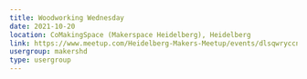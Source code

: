 ```yaml
---
title: Woodworking Wednesday
date: 2021-10-20
location: CoMakingSpace (Makerspace Heidelberg), Heidelberg
link: https://www.meetup.com/Heidelberg-Makers-Meetup/events/dlsqwryccnbbc/
usergroup: makershd
type: usergroup
---
```

